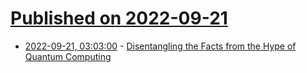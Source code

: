 # [Published on 2022-09-21](index.md)

* [2022-09-21, 03:03:00](https://soylentnews.org/article.pl?sid=22/09/20/1122218&from=rss) - [Disentangling the Facts from the Hype of Quantum Computing](https://soylentnews.org/article.pl?sid=22/09/20/1122218&from=rss)
